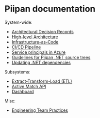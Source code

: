 # Piipan documentation

System-wide:
* [Architectural Decision Records](./adr)
* [High-level Architecture](./piipan-architecture.png)
* [Infrastructure-as-Code](./iac.md)
* [CI/CD Pipeline](./ci-cd.md)
* [Service principals in Azure](./service-principals.md)
* [Guidelines for Piipan .NET source trees](./source-guidelines.md)
* [Updating .NET dependencies](./update-deps.md)

Subsystems:
* [Extract-Transform-Load (ETL)](../etl/README.md)
* [Active Match API](../match/README.md)
* [Dashboard](../dashboard/README.md)

Misc:
* [Engineering Team Practices](./engineering-team-practices.md)
